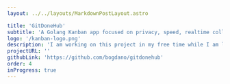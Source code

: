 ```yaml
---
layout: ../../layouts/MarkdownPostLayout.astro

title: 'GitDoneHub'
subtitle: 'A Golang Kanban app focused on privacy, speed, realtime collaboration.'
logo: '/kanban-logo.png'
description: 'I am working on this project in my free time while I am looking for a job. The stack right now is: Go + Go Fiber + Go Templ + PostGreSQL + Redis + Websockets + Tailwind CSS.'
projectURL: ''
githubLink: 'https://github.com/bogdano/gitdonehub'
order: 4
inProgress: true
---
```

